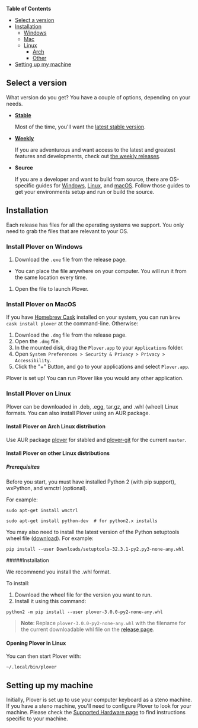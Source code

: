 **Table of Contents**

- [Select a version](#select-a-version)
- [Installation](#installation)
  - [Windows](#windows)
  - [Mac](#mac)
  - [Linux](#linux)
    - [Arch](#arch)
    - [Other](#other)
- [Setting up my machine](#setting-up-my-machine)

## Select a version

What version do you get? You have a couple of options, depending on your needs.

- [**Stable**](https://github.com/openstenoproject/plover/releases/latest)

    Most of the time, you'll want the [latest stable version](https://github.com/openstenoproject/plover/releases/latest).
- [**Weekly**](https://github.com/openstenoproject/plover/releases)

    If you are adventurous and want access to the latest and greatest features and developments, check out [the weekly releases](https://github.com/openstenoproject/plover/releases).
- **Source**

    If you are a developer and want to build from source, there are OS-specific guides for [Windows](https://github.com/openstenoproject/plover/tree/master/windows), [Linux](https://github.com/openstenoproject/plover/tree/master/linux), and [macOS](https://github.com/openstenoproject/plover/tree/master/osx). Follow those guides to get your environments setup and run or build the source.

## Installation

Each release has files for all the operating systems we support. You only need to grab the files that are relevant to your OS.

### Install Plover on Windows

1. Download the `.exe` file from the release page.
  * You can place the file anywhere on your computer. You will run it from the same location every time.
1. Open the file to launch Plover.

### Install Plover on MacOS

If you have [Homebrew Cask](https://caskroom.github.io/) installed on your system, you can run `brew cask install plover` at the command-line. Otherwise:

1. Download the `.dmg` file from the release page.
1. Open the `.dmg` file.
1. In the mounted disk, drag the `Plover.app` to your `Applications` folder.
1. Open `System Preferences > Security & Privacy > Privacy > Accessibility`.
1. Click the "+" Button, and go to your applications and select `Plover.app`.

Plover is set up! You can run Plover like you would any other application.

### Install Plover on Linux

Plover can be downloaded in .deb, .egg, tar.gz, and .whl (wheel) Linux formats. You can also install Plover using an AUR package.

#### Install Plover on Arch Linux distribution

Use AUR package [plover](https://aur.archlinux.org/packages/plover/) for stabled and [plover-git](https://aur.archlinux.org/packages/plover-git/) for the current `master`.

#### Install Plover on other Linux distributions

##### Prerequisites
Before you start, you must have installed Python 2 (with pip support), wxPython, and wmctrl (optional). 

For example:

`sudo apt-get install wmctrl`

`sudo apt-get install python-dev  # for python2.x installs`

You may also need to install the latest version of the Python setuptools wheel file ([download](https://pypi.python.org/packages/69/19/b1dff551058ce79d88b1e3688f1c735590d7ddf44d10681512133b35019f/setuptools-32.3.1-py2.py3-none-any.whl#md5=9fe4e32f20a9b13c206c1bdc4c9feaf4)).
For example:

`pip install --user Downloads/setuptools-32.3.1-py2.py3-none-any.whl`

#####Installation

We recommend you install the .whl format. 

To install:

1. Download the wheel file for the version you want to run. 
1. Install it using this command:

`python2 -m pip install --user plover-3.0.0-py2-none-any.whl`

> **Note**: Replace `plover-3.0.0-py2-none-any.whl` with the filename for the current downloadable whl file on the [release page](https://github.com/openstenoproject/plover/releases). 

#### Opening Plover in Linux

You can then start Plover with:

`~/.local/bin/plover`

## Setting up my machine

Initially, Plover is set up to use your computer keyboard as a steno machine. If you have a steno machine, you'll need to configure Plover to look for your machine. Please check the [Supported Hardware page](https://github.com/openstenoproject/plover/wiki/Supported-Hardware) to find instructions specific to your machine.